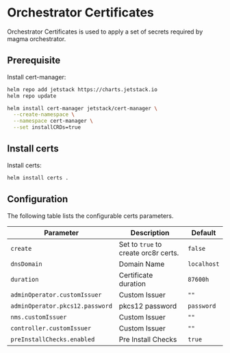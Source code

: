 # Orchestrator Certificates

Orchestrator Certificates is used to apply a set of secrets required by magma orchestrator.

## Prerequisite

Install cert-manager:
```bash
helm repo add jetstack https://charts.jetstack.io
helm repo update

helm install cert-manager jetstack/cert-manager \
  --create-namespace \
  --namespace cert-manager \
  --set installCRDs=true
```

## Install certs

Install certs:
```bash
helm install certs .
```

## Configuration

The following table lists the configurable certs parameters.

| Parameter        | Description     | Default   |
| ---              | ---             | ---       |
| `create` | Set to ``true`` to create orc8r certs. | `false` |
| `dnsDomain` | Domain Name | `localhost` |
| `duration` | Certificate duration | `87600h` |
| `adminOperator.customIssuer` | Custom Issuer | `""` |
| `adminOperator.pkcs12.password` | pkcs12 password | `password` |
| `nms.customIssuer` | Custom Issuer | `""` |
| `controller.customIssuer` | Custom Issuer | `""` |
| `preInstallChecks.enabled` | Pre Install Checks | `true` |
